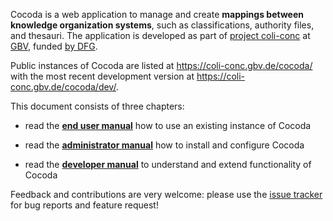 Cocoda is a web application to manage and create **mappings between knowledge organization systems**, such as classifications, authority files, and thesauri. The application is developed as part of [project coli-conc](https://coli-conc.gbv.de/) at [GBV](https://www.gbv.de/), funded [by DFG](http://gepris.dfg.de/gepris/projekt/276843344).

Public instances of Cocoda are listed at <https://coli-conc.gbv.de/cocoda/> with the most recent development version at <https://coli-conc.gbv.de/cocoda/dev/>.

This document consists of three chapters:

* read the **[end user manual](#manual)** how to use an existing instance of Cocoda

* read the **[administrator manual](#administration)** how to install and configure Cocoda

* read the **[developer manual](#development)** to understand and extend functionality of Cocoda

Feedback and contributions are very welcome: please use the [issue tracker](https://github.com/gbv/cocoda/issues) for bug reports and feature request!
